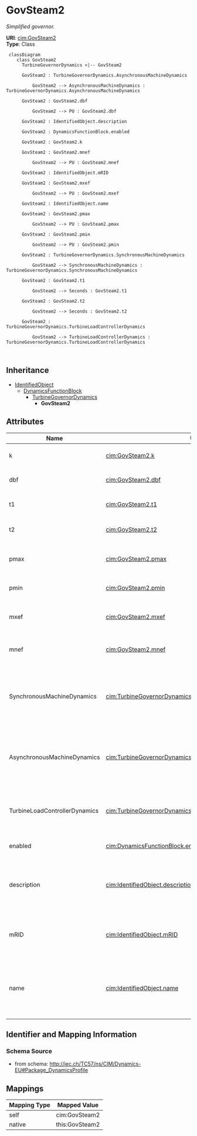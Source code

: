 # GovSteam2


_Simplified governor._





**URI**: [cim:GovSteam2](http://iec.ch/TC57/CIM100#GovSteam2)<br />
**Type**: Class




```mermaid
 classDiagram
    class GovSteam2
      TurbineGovernorDynamics <|-- GovSteam2
      
      GovSteam2 : TurbineGovernorDynamics.AsynchronousMachineDynamics
        
          GovSteam2 --> AsynchronousMachineDynamics : TurbineGovernorDynamics.AsynchronousMachineDynamics
        
      GovSteam2 : GovSteam2.dbf
        
          GovSteam2 --> PU : GovSteam2.dbf
        
      GovSteam2 : IdentifiedObject.description
        
      GovSteam2 : DynamicsFunctionBlock.enabled
        
      GovSteam2 : GovSteam2.k
        
      GovSteam2 : GovSteam2.mnef
        
          GovSteam2 --> PU : GovSteam2.mnef
        
      GovSteam2 : IdentifiedObject.mRID
        
      GovSteam2 : GovSteam2.mxef
        
          GovSteam2 --> PU : GovSteam2.mxef
        
      GovSteam2 : IdentifiedObject.name
        
      GovSteam2 : GovSteam2.pmax
        
          GovSteam2 --> PU : GovSteam2.pmax
        
      GovSteam2 : GovSteam2.pmin
        
          GovSteam2 --> PU : GovSteam2.pmin
        
      GovSteam2 : TurbineGovernorDynamics.SynchronousMachineDynamics
        
          GovSteam2 --> SynchronousMachineDynamics : TurbineGovernorDynamics.SynchronousMachineDynamics
        
      GovSteam2 : GovSteam2.t1
        
          GovSteam2 --> Seconds : GovSteam2.t1
        
      GovSteam2 : GovSteam2.t2
        
          GovSteam2 --> Seconds : GovSteam2.t2
        
      GovSteam2 : TurbineGovernorDynamics.TurbineLoadControllerDynamics
        
          GovSteam2 --> TurbineLoadControllerDynamics : TurbineGovernorDynamics.TurbineLoadControllerDynamics
        
      
```





## Inheritance
* [IdentifiedObject](IdentifiedObject.md)
    * [DynamicsFunctionBlock](DynamicsFunctionBlock.md)
        * [TurbineGovernorDynamics](TurbineGovernorDynamics.md)
            * **GovSteam2**



## Attributes


| Name | URI | Cardinality and Range | Description | Inheritance |
| ---  | --- | --- | --- | --- |
| k | [cim:GovSteam2.k](http://iec.ch/TC57/CIM100#GovSteam2.k) | 1..1 <br />  float  | Governor gain (reciprocal of droop) (<i>K</i>) | direct |
| dbf | [cim:GovSteam2.dbf](http://iec.ch/TC57/CIM100#GovSteam2.dbf) | 1..1 <br />  [PU](PU.md)  | Frequency deadband (<i>DBF</i>) | direct |
| t1 | [cim:GovSteam2.t1](http://iec.ch/TC57/CIM100#GovSteam2.t1) | 1..1 <br />  [Seconds](Seconds.md)  | Governor lag time constant (<i>T</i><i><sub>1</sub></i>) (&gt; 0) | direct |
| t2 | [cim:GovSteam2.t2](http://iec.ch/TC57/CIM100#GovSteam2.t2) | 1..1 <br />  [Seconds](Seconds.md)  | Governor lead time constant (<i>T</i><i><sub>2</sub></i>) (&gt;= 0) | direct |
| pmax | [cim:GovSteam2.pmax](http://iec.ch/TC57/CIM100#GovSteam2.pmax) | 1..1 <br />  [PU](PU.md)  | Maximum fuel flow (<i>P</i><i><sub>MAX</sub></i>) (&gt; GovSteam2 | direct |
| pmin | [cim:GovSteam2.pmin](http://iec.ch/TC57/CIM100#GovSteam2.pmin) | 1..1 <br />  [PU](PU.md)  | Minimum fuel flow (<i>P</i><i><sub>MIN</sub></i>) (&lt; GovSteam2 | direct |
| mxef | [cim:GovSteam2.mxef](http://iec.ch/TC57/CIM100#GovSteam2.mxef) | 1..1 <br />  [PU](PU.md)  | Fuel flow maximum positive error value (<i>MX</i><i><sub>EF</sub></i>) | direct |
| mnef | [cim:GovSteam2.mnef](http://iec.ch/TC57/CIM100#GovSteam2.mnef) | 1..1 <br />  [PU](PU.md)  | Fuel flow maximum negative error value (<i>MN</i><i><sub>EF</sub></i>) | direct |
| SynchronousMachineDynamics | [cim:TurbineGovernorDynamics.SynchronousMachineDynamics](http://iec.ch/TC57/CIM100#TurbineGovernorDynamics.SynchronousMachineDynamics) | 0..1 <br />  [SynchronousMachineDynamics](SynchronousMachineDynamics.md)  | Synchronous machine model with which this turbine-governor model is associate... | [TurbineGovernorDynamics](TurbineGovernorDynamics.md) |
| AsynchronousMachineDynamics | [cim:TurbineGovernorDynamics.AsynchronousMachineDynamics](http://iec.ch/TC57/CIM100#TurbineGovernorDynamics.AsynchronousMachineDynamics) | 0..1 <br />  [AsynchronousMachineDynamics](AsynchronousMachineDynamics.md)  | Asynchronous machine model with which this turbine-governor model is associat... | [TurbineGovernorDynamics](TurbineGovernorDynamics.md) |
| TurbineLoadControllerDynamics | [cim:TurbineGovernorDynamics.TurbineLoadControllerDynamics](http://iec.ch/TC57/CIM100#TurbineGovernorDynamics.TurbineLoadControllerDynamics) | 0..1 <br />  [TurbineLoadControllerDynamics](TurbineLoadControllerDynamics.md)  | Turbine load controller providing input to this turbine-governor | [TurbineGovernorDynamics](TurbineGovernorDynamics.md) |
| enabled | [cim:DynamicsFunctionBlock.enabled](http://iec.ch/TC57/CIM100#DynamicsFunctionBlock.enabled) | 1..1 <br />  boolean  | Function block used indicator | [DynamicsFunctionBlock](DynamicsFunctionBlock.md) |
| description | [cim:IdentifiedObject.description](http://iec.ch/TC57/CIM100#IdentifiedObject.description) | 0..1 <br />  string  | The description is a free human readable text describing or naming the object | [IdentifiedObject](IdentifiedObject.md) |
| mRID | [cim:IdentifiedObject.mRID](http://iec.ch/TC57/CIM100#IdentifiedObject.mRID) | 1..1 <br />  string  | Master resource identifier issued by a model authority | [IdentifiedObject](IdentifiedObject.md) |
| name | [cim:IdentifiedObject.name](http://iec.ch/TC57/CIM100#IdentifiedObject.name) | 0..1 <br />  string  | The name is any free human readable and possibly non unique text naming the o... | [IdentifiedObject](IdentifiedObject.md) |









## Identifier and Mapping Information







### Schema Source


* from schema: http://iec.ch/TC57/ns/CIM/Dynamics-EU#Package_DynamicsProfile





## Mappings

| Mapping Type | Mapped Value |
| ---  | ---  |
| self | cim:GovSteam2 |
| native | this:GovSteam2 |




